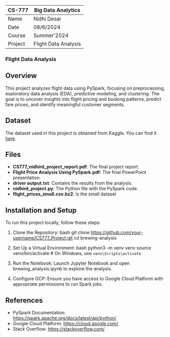 | CS-777   | Big Data Analytics                        |
|----------|-------------------------------------------|
| Name     | Nidhi Desai                            |
| Date     | 08/6/2024                                |
| Course   | Summer'2024                               |
| Project  | Flight Data Analysis    |


### Flight Data Analysis
## Overview
This project analyzes flight data using PySpark, focusing on preprocessing, exploratory data analysis (EDA), predictive modeling, and clustering. The goal is to uncover insights into flight pricing and booking patterns, predict fare prices, and identify meaningful customer segments.

## Dataset
The dataset used in this project is obtained from Kaggle. You can find it [here](https://www.kaggle.com/datasets/dilwong/flightprices).

## Files
- **CS777_nidhird_project_report.pdf**: The final project report.
- **Flight Price Analysis Using PySpark.pdf**: The final PowerPoint presentation.
- **driver output.txt**: Contains the results from the analysis.
- **nidhird_project.py**: The Python file with the PySpark code.
- **flight_prices_small.csv.bz2**: Is the small dataset

## Installation and Setup
To run this project locally, follow these steps:
1. Clone the Repository:
 bash
git clone https://github.com/your-username/CS777_Project.git
cd brewing-analysis
  
2. Set Up a Virtual Environment:
 bash
python3 -m venv venv
source venv/bin/activate  # On Windows, use `venv\Scripts\activate`
  
3. Run the Notebook:
Launch Jupyter Notebook and open brewing_analysis.ipynb to explore the analysis.

4. Configure GCP:
Ensure you have access to Google Cloud Platform with appropriate permissions to run Spark jobs.

## References
- PySpark Documentation: https://spark.apache.org/docs/latest/api/python/
- Google Cloud Platform: https://cloud.google.com/
- Stack Overflow: https://stackoverflow.com/

